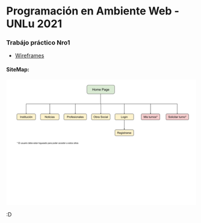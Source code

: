 # Programación en Ambiente Web - UNLu 2021

### Trabájo práctico Nro1
* [Wireframes](https://www.figma.com/file/jQMMTd8Lr03jn2oPnYBbGK/PAW)
#### SiteMap:
![sitemap](https://raw.githubusercontent.com/lucasrk00/PAW-2021/master/images/Sitemap.png)


:D